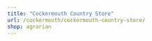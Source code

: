 ```yaml
---
title: "Cockermouth Country Store"
url: /cockermouth/cockermouth-country-store/
shop: agrarian
---
```

